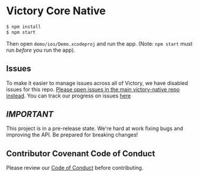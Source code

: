 # Victory Core Native

```sh
$ npm install
$ npm start
```

Then open `demo/ios/Demo.xcodeproj` and run the app. (Note: `npm start` must run _before_ you run the app).

## Issues 
To make it easier to manage issues across all of Victory, we have disabled issues for this repo. [Please open issues in the main victory-native repo instead](https://github.com/FormidableLabs/victory-native/issues). You can track our progress on issues [here](https://github.com/FormidableLabs/victory-native/projects/1)

## _IMPORTANT_

This project is in a pre-release state. We're hard at work fixing bugs and improving the API. Be prepared for breaking changes!

## Contributor Covenant Code of Conduct

Please review our [Code of Conduct][code] before contributing.

[code]: https://github.com/FormidableLabs/builder-victory-component/blob/master/CONTRIBUTING.md#contributor-covenant-code-of-conduct
